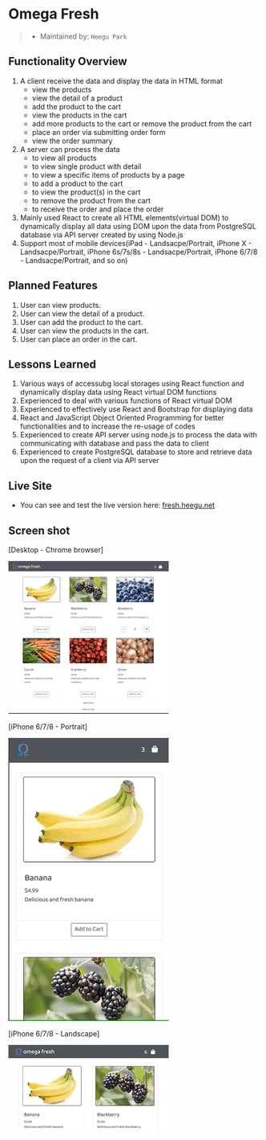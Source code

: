 # Omega Fresh

> - Maintained by: `Heegu Park`


## Functionality Overview
1. A client receive the data and display the data in HTML format
    - view the products
    - view the detail of a product
    - add the product to the cart
    - view the products in the cart
    - add more products to the cart or remove the product from the cart
    - place an order via submitting order form
    - view the order summary
2. A server can process the data 
    - to view all products
    - to view single product with detail
    - to view a specific items of products by a page
    - to add a product to the cart
    - to view the product(s) in the cart
    - to remove the product from the cart
    - to receive the order and place the order
3. Mainly used React to create all HTML elements(virtual DOM) to dynamically display all data using DOM upon the data from PostgreSQL database via API server created by using Node.js
4. Support most of mobile devices(iPad - Landsacpe/Portrait, iPhone X - Landsacpe/Portrait, iPhone 6s/7s/8s - Landsacpe/Portrait, iPhone 6/7/8 - Landsacpe/Portrait, and so on)

## Planned Features
1. User can view products.
2. User can view the detail of a product.
3. User can add the product to the cart.
4. User can view the products in the cart.
5. User can place an order in the cart.

## Lessons Learned
1. Various ways of accessubg local storages using React function and dynamically display data using React virtual DOM functions
2. Experienced to deal with various functions of React virtual DOM
3. Experienced to effectively use React and Bootstrap for displaying data
4. React and JavaScript Object Oriented Programming for better functionalities and to increase the re-usage of codes
5. Experienced to create API server using node.js to process the data with communicating with database and pass the data to client
6. Experienced to create PostgreSQL database to store and retrieve data upon the request of a client via API server

## Live Site
* You can see and test the live version here: <a href="https://fresh.heegu.net" target="blank">fresh.heegu.net</a>

## Screen shot
[Desktop - Chrome browser]

![Omega Fresh](https://github.com/heegupark/omega-fresh/blob/master/fresh-ss-001.gif)

[iPhone 6/7/8 - Portrait]

![Omega Fresh](https://github.com/heegupark/omega-fresh/blob/master/fresh-ss-002.gif)

[iPhone 6/7/8 - Landscape]

![Omega Fresh](https://github.com/heegupark/omega-fresh/blob/master/fresh-ss-003.gif)
